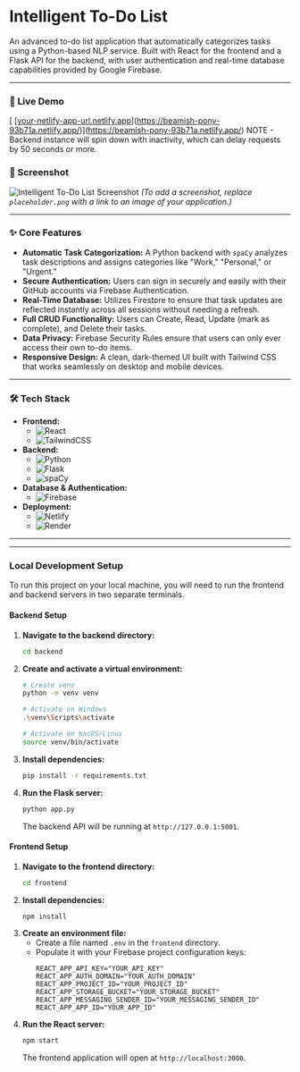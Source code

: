 # Intelligent To-Do List

An advanced to-do list application that automatically categorizes tasks using a Python-based NLP service. Built with React for the frontend and a Flask API for the backend, with user authentication and real-time database capabilities provided by Google Firebase.

---

### 🚀 Live Demo

[ [[your-netlify-app-url.netlify.app](https://your-netlify-app-url.netlify.app)](https://beamish-pony-93b71a.netlify.app/)](https://beamish-pony-93b71a.netlify.app/)
NOTE - Backend instance will spin down with inactivity, which can delay requests by 50 seconds or more.


### 📸 Screenshot

![Intelligent To-Do List Screenshot](https://i.imgur.com/yehkNlw.png)
*(To add a screenshot, replace `placeholder.png` with a link to an image of your application.)*

---

### ✨ Core Features

* **Automatic Task Categorization:** A Python backend with `spaCy` analyzes task descriptions and assigns categories like "Work," "Personal," or "Urgent."
* **Secure Authentication:** Users can sign in securely and easily with their GitHub accounts via Firebase Authentication.
* **Real-Time Database:** Utilizes Firestore to ensure that task updates are reflected instantly across all sessions without needing a refresh.
* **Full CRUD Functionality:** Users can Create, Read, Update (mark as complete), and Delete their tasks.
* **Data Privacy:** Firebase Security Rules ensure that users can only ever access their own to-do items.
* **Responsive Design:** A clean, dark-themed UI built with Tailwind CSS that works seamlessly on desktop and mobile devices.

---

### 🛠️ Tech Stack

* **Frontend:**
    * ![React](https://img.shields.io/badge/React-20232A?style=for-the-badge&logo=react&logoColor=61DAFB)
    * ![TailwindCSS](https://img.shields.io/badge/Tailwind_CSS-38B2AC?style=for-the-badge&logo=tailwind-css&logoColor=white)
* **Backend:**
    * ![Python](https://img.shields.io/badge/Python-3776AB?style=for-the-badge&logo=python&logoColor=white)
    * ![Flask](https://img.shields.io/badge/Flask-000000?style=for-the-badge&logo=flask&logoColor=white)
    * ![spaCy](https://img.shields.io/badge/spaCy-09A3D5?style=for-the-badge&logo=spacy&logoColor=white)
* **Database & Authentication:**
    * ![Firebase](https://img.shields.io/badge/Firebase-FFCA28?style=for-the-badge&logo=firebase&logoColor=black)
* **Deployment:**
    * ![Netlify](https://img.shields.io/badge/Netlify-00C7B7?style=for-the-badge&logo=netlify&logoColor=white)
    * ![Render](https://img.shields.io/badge/Render-46E3B7?style=for-the-badge&logo=render&logoColor=white)

---

---

### Local Development Setup

To run this project on your local machine, you will need to run the frontend and backend servers in two separate terminals.

#### Backend Setup

1.  **Navigate to the backend directory:**
    ```bash
    cd backend
    ```
2.  **Create and activate a virtual environment:**
    ```bash
    # Create venv
    python -m venv venv

    # Activate on Windows
    .\venv\Scripts\activate

    # Activate on macOS/Linux
    source venv/bin/activate
    ```
3.  **Install dependencies:**
    ```bash
    pip install -r requirements.txt
    ```
4.  **Run the Flask server:**
    ```bash
    python app.py
    ```
    The backend API will be running at `http://127.0.0.1:5001`.

#### Frontend Setup

1.  **Navigate to the frontend directory:**
    ```bash
    cd frontend
    ```
2.  **Install dependencies:**
    ```bash
    npm install
    ```
3.  **Create an environment file:**
    * Create a file named `.env` in the `frontend` directory.
    * Populate it with your Firebase project configuration keys:
        ```
        REACT_APP_API_KEY="YOUR_API_KEY"
        REACT_APP_AUTH_DOMAIN="YOUR_AUTH_DOMAIN"
        REACT_APP_PROJECT_ID="YOUR_PROJECT_ID"
        REACT_APP_STORAGE_BUCKET="YOUR_STORAGE_BUCKET"
        REACT_APP_MESSAGING_SENDER_ID="YOUR_MESSAGING_SENDER_ID"
        REACT_APP_APP_ID="YOUR_APP_ID"
        ```
4.  **Run the React server:**
    ```bash
    npm start
    ```
    The frontend application will open at `http://localhost:3000`.
